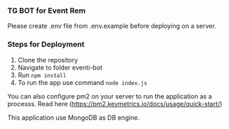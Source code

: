 ### TG BOT for Event Rem

Please create .env file from .env.example before deploying on a server.

### Steps for Deployment

1. Clone the repository
2. Navigate to folder eventi-bot
3. Run `npm install`
4. To run the app use command `node index.js`

You can also configure pm2 on your server to run the application as a processs. Read here (https://pm2.keymetrics.io/docs/usage/quick-start/)

This application use MongoDB as DB engine.

